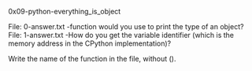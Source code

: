 0x09-python-everything_is_object

File: 0-answer.txt -function would you use to print the type of an object?
File: 1-answer.txt -How do you get the variable identifier (which is the memory address in the CPython implementation)?

Write the name of the function in the file, without ().


